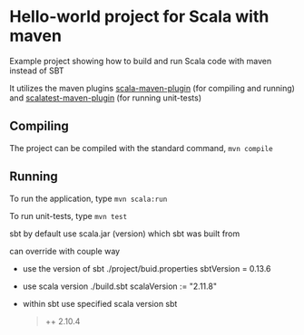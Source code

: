 # Hello-world project for Scala with maven

Example project showing how to build and run Scala code with maven instead of SBT

It utilizes the maven plugins [scala-maven-plugin](http://davidb.github.io/scala-maven-plugin/) (for compiling and running)
and [scalatest-maven-plugin](http://www.scalatest.org/user_guide/using_the_scalatest_maven_plugin) (for running unit-tests)

Compiling
---------

The project can be compiled with the standard command, `mvn compile`

Running
-------
To run the application, type `mvn scala:run`

To run unit-tests, type `mvn test`

sbt by default use scala.jar (version) which sbt was built from

can override with couple way 

* use the version of sbt
  ./project/buid.properties
    sbtVersion = 0.13.6

* use scala version 
  ./build.sbt
    scalaVersion := "2.11.8"

* within sbt use specified scala version 
  sbt 
  > ++ 2.10.4


